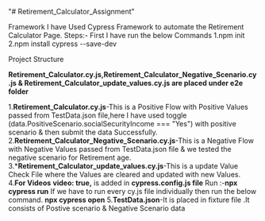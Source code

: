 "# Retirement_Calculator_Assignment" 

Framework
I have Used Cypress Framework to automate the Retirement Calculator Page.
Steps:-
First I have run the below Commands
1.npm init
2.npm install cypress --save-dev

Project Structure

**Retirement_Calculator.cy.js,Retirement_Calculator_Negative_Scenario.cy.js & Retirement_Calculator_update_values.cy.js are placed under e2e folder**

1.**Retirement_Calculator.cy.js**-This is a Positive Flow  with Positive Values passed from TestData.json file,here I have used toggle (data.PositiveScenario.socialSecurityIncome === "Yes") with positive scenario & then submit the data Successfully.
2.**Retirement_Calculator_Negative_Scenario.cy.js**-This is a Negative Flow with Negative Values passed from TestData.json file & we tested the negative scenario for Retirement age.
3.***Retirement_Calculator_update_values.cy.js**-This is a update Value Check File where the Values are cleared and updated with new Values.
4.**For Videos**
**video: true,** is added in **cypress.config.js file**
Run :-**npx cypress run**
If we have to run every cy.js file individually then run the below command.
**npx cypress open**
5.**TestData.json**-It is placed in fixture file .It consists of Postive scenario & Negative Scenario data

